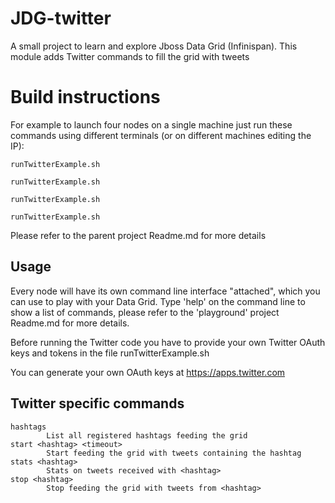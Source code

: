 JDG-twitter
==============

A small project to learn and explore Jboss Data Grid (Infinispan).
This module adds Twitter commands to fill the grid with tweets

Build instructions
==================

For example to launch four nodes on a single machine just run these commands using different terminals (or on different machines editing the IP):

```shell
runTwitterExample.sh

runTwitterExample.sh

runTwitterExample.sh

runTwitterExample.sh
```

Please refer to the parent project Readme.md for more details

Usage
-----

Every node will have its own command line interface "attached", which you can use to play with your Data Grid.
Type 'help' on the command line to show a list of commands, please refer to the 'playground' project Readme.md for more details.

Before running the Twitter code you have to provide your own Twitter OAuth keys and tokens in the file runTwitterExample.sh

You can generate your own OAuth keys at https://apps.twitter.com

Twitter specific commands
----------------------------

```shell
hashtags
        List all registered hashtags feeding the grid
start <hashtag> <timeout>
		Start feeding the grid with tweets containing the hashtag
stats <hashtag>
		Stats on tweets received with <hashtag>
stop <hashtag>
		Stop feeding the grid with tweets from <hashtag>
```
